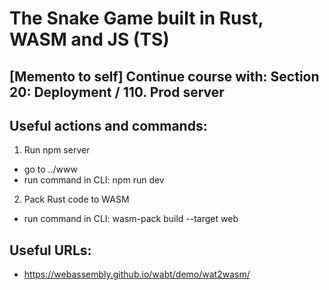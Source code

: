 # The Snake Game built in Rust, WASM and JS (TS)

## [Memento to self] Continue course with: Section 20: Deployment / 110. Prod server

## Useful actions and commands:
1. Run npm server
- go to ../www
- run command in CLI: npm run dev

2. Pack Rust code to WASM
- run command in CLI: wasm-pack build --target web

## Useful URLs:
- https://webassembly.github.io/wabt/demo/wat2wasm/
